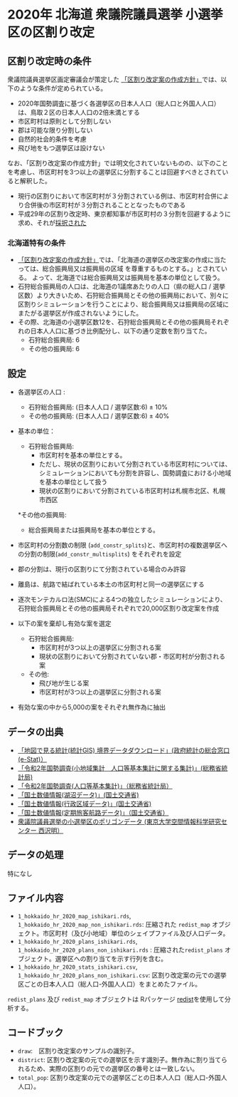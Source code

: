 # 2020年 北海道 衆議院議員選挙 小選挙区の区割り改定

## 区割り改定時の条件
衆議院議員選挙区画定審議会が策定した [「区割り改定案の作成方針」](https://www.soumu.go.jp/main_content/000794997.pdf)では、以下のような条件が定められている。

* 2020年国勢調査に基づく各選挙区の日本人人口（総人口と外国人人口）は、鳥取２区の日本人人口の2倍未満とする
* 市区町村は原則として分割しない
* 郡は可能な限り分割しない
* 自然的社会的条件を考慮
* 飛び地をもつ選挙区は設けない

なお、「区割り改定案の作成方針」では明文化されていないものの、以下のことを考慮し、市区町村を3つ以上の選挙区に分割することは回避すべきとされていると解釈した。

* 現行の区割りにおいて市区町村が３分割されている例は、市区町村合併により合併後の市区町村が３分割されることとなったものである
* 平成29年の区割り改定時、東京都知事が市区町村の３分割を回避するように求め、それが[採択された](https://www.soumu.go.jp/main_content/000761504.pdf)

### 北海道特有の条件 

* [「区割り改定案の作成方針」](https://www.soumu.go.jp/main_content/000794997.pdf)では、「北海道の選挙区の改定案の作成に当たっては、総合振興局又は振興局の区域 を尊重するものとする。」とされている。
よって、北海道では総合振興局又は振興局を基本の単位として扱う。
* 石狩総合振興局の人口は、北海道の1議席あたりの人口（県の総人口 / 選挙区数）より大きいため、石狩総合振興局とその他の振興局において、別々に区割りシミュレーションを行うことにより、総合振興局又は振興局の区域にまたがる選挙区が作成されないようにした。
* その際、北海道の小選挙区数12を、石狩総合振興局とその他の振興局それぞれの日本人人口に基づき比例配分し、以下の通り定数を割り当てた。
  * 石狩総合振興局: 6
  * その他の振興局: 6

## 設定
* 各選挙区の人口 : 
  * 石狩総合振興局: (日本人人口 / 選挙区数:6) ± 10%
  * その他の振興局: (日本人人口 / 選挙区数:6) ± 40%
  
* 基本の単位：
  * 石狩総合振興局: 
    * 市区町村を基本の単位とする。
    * ただし、現状の区割りにおいて分割されている市区町村については、シミュレーションにおいても分割を許容し、国勢調査における小地域を基本の単位として扱う
    * 現状の区割りにおいて分割されている市区町村は札幌市北区、札幌市西区
    
  *その他の振興局: 
    * 総合振興局または振興局を基本の単位とする。
    
* 市区町村の分割数の制限 (`add_constr_splits`)と、市区町村の複数選挙区への分割の制限(`add_constr_multisplits`) をそれぞれを設定
* 郡の分割は、現行の区割りにて分割されている場合のみ許容
* 離島は、航路で結ばれている本土の市区町村と同一の選挙区にする
* 逐次モンテカルロ法(SMC)による4つの独立したシミュレーションにより、石狩総合振興局とその他の振興局それぞれで20,000区割り改定案を作成
* 以下の案を棄却し有効な案を選定
  * 石狩総合振興局:
    * 市区町村が3つ以上の選挙区に分割される案
    * 現状の区割りにおいて分割されていない郡・市区町村が分割される案
  * その他:
    * 飛び地が生じる案
    * 市区町村が3つ以上の選挙区に分割される案

* 有効な案の中から5,000の案をそれぞれ無作為に抽出
  
## データの出典
* [「地図で見る統計(統計GIS)  境界データダウンロード」(政府統計の総合窓口(e-Stat)）](https://www.e-stat.go.jp/gis/statmap-search?page=1&type=2&aggregateUnitForBoundary=A&toukeiCode=00200521)
* [「令和2年国勢調査(小地域集計　人口等基本集計に関する集計)」(総務省統計局)](https://www.e-stat.go.jp/stat-search/files?page=1&toukei=00200521&tstat=000001136464&cycle=0&tclass1=000001136472)
* [「令和2年国勢調査(人口等基本集計)」（総務省統計局）](https://www.e-stat.go.jp/stat-search/files?page=1&layout=datalist&toukei=00200521&tstat=000001136464&cycle=0&year=20200&month=24101210&tclass1=000001136466)
* [「国土数値情報(湖沼データ)」(国土交通省)](https://nlftp.mlit.go.jp/ksj/gml/datalist/KsjTmplt-W09-v2_2.html)
* [「国土数値情報(行政区域データ)」(国土交通省)](https://nlftp.mlit.go.jp/ksj/gml/datalist/KsjTmplt-N03-v2_3.html)
* [「国土数値情報(定期旅客航路データ)」（国土交通省）](https://nlftp.mlit.go.jp/ksj/gml/datalist/KsjTmplt-N09.html)
* [衆議院議員選挙の小選挙区のポリゴンデータ (東京大学空間情報科学研究センター 西沢明）](https://home.csis.u-tokyo.ac.jp/~nishizawa/senkyoku/)

## データの処理
特になし

## ファイル内容
* `1_hokkaido_hr_2020_map_ishikari.rds`, `1_hokkaido_hr_2020_map_non_ishikari.rds`: 圧縮された `redist_map` オブジェクト。市区町村（及び小地域）単位のシェイプファイル及び人口データ。
* `1_hokkaido_hr_2020_plans_ishikari.rds`, `1_hokkaido_hr_2020_plans_non_ishikari.rds` :  圧縮された`redist_plans` オブジェクト。選挙区への割り当てを示す行列を含む。
* `1_hokkaido_hr_2020_stats_ishikari.csv`, `1_hokkaido_hr_2020_plans_non_ishikari.csv`: 区割り改定案の元での選挙区ごとの日本人人口（総人口-外国人人口）をまとめたファイル。

`redist_plans` 及び `redist_map` オブジェクトは Rパッケージ [redist](https://alarm-redist.github.io/redist/)を使用して分析する。

## コードブック
* `draw`:　区割り改定案のサンプルの識別子。
* `district`: 区割り改定案の元での選挙区を示す識別子。無作為に割り当てられるため、実際の区割りの元での選挙区の番号とは一致しない。
* `total_pop`: 区割り改定案の元での選挙区ごとの日本人人口（総人口-外国人人口）。

